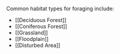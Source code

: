 Common habitat types for foraging include:
- [[Deciduous Forest]]
- [[Coniferous Forest]]
- [[Grassland]]
- [[Floodplain]]
- [[Disturbed Area]]